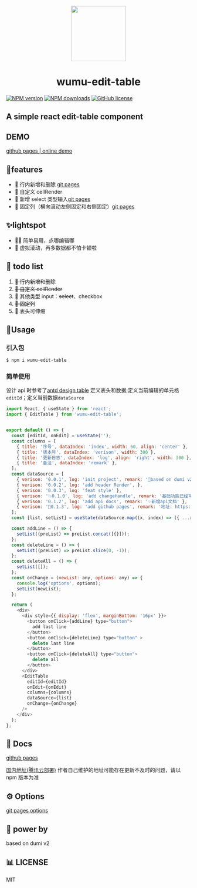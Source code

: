 <p align="center">
  <a href="https://wumusenlin.github.io/wumu-edit-table">
    <img width="150" src="https://s1.ax1x.com/2023/03/07/ppZOvxP.png">
  </a>
</p>
<h1 align="center">wumu-edit-table</h1>

[![NPM version](https://img.shields.io/npm/v/wumu-edit-table.svg?style=flat)](https://npmjs.org/package/wumu-edit-table)
[![NPM downloads](http://img.shields.io/npm/dm/wumu-edit-table.svg?style=flat)](https://npmjs.org/package/wumu-edit-table)
[![GitHub license](https://img.shields.io/badge/license-MIT-blue.svg)](https://github.com/wumusenlin/wumu-edit-table/blob/main/LICENSE)

## A simple react edit-table component

## DEMO

[github pages | online demo](https://wumusenlin.github.io/wumu-edit-table/components/edit-table)

## 🎊features

- 📑 行内新增和删除 [git pages](https://wumusenlin.github.io/wumu-edit-table/components/edit-table#%E8%A1%8C%E5%86%85%E6%96%B0%E5%A2%9E%E5%88%A0%E9%99%A4)
- 📑 自定义 cellRender
- 📑 新增 select 类型输入[git pages](https://wumusenlin.github.io/wumu-edit-table/components/edit-table#%E5%A4%9A%E7%B1%BB%E5%9E%8B%E8%BE%93%E5%85%A5)
- 📑 固定列（横向滚动左侧固定和右侧固定）[git pages](https://wumusenlin.github.io/wumu-edit-table/components/edit-table#%E5%9B%BA%E5%AE%9A%E5%88%97)

## ✨lightspot

- 🏳‍🌈 简单易用，点哪编辑哪
- 🚀 虚拟滚动，再多数据都不怕卡顿啦

## 📌 todo list

1. ~~📑 行内新增和删除~~
2. ~~📑 自定义 cellRender~~
3. 📑 其他类型 input：~~select~~、checkbox
4. ~~📑 固定列~~
5. 📑 表头可伸缩

## 🔨Usage

### 引入包

```bash
$ npm i wumu-edit-table
```

### 简单使用

设计 api 时参考了[antd design table](https://4x-ant-design.antgroup.com/components/table-cn/#API)
定义表头和数据;定义当前编辑的单元格`editId`；定义当前数据`dataSource`

```javaScript
import React, { useState } from 'react';
import { EditTable } from 'wumu-edit-table';


export default () => {
  const [editId, onEdit] = useState('');
  const columns = [
    { title: '序号', dataIndex: 'index', width: 60, align: 'center' },
    { title: '版本号', dataIndex: 'verison', width: 300 },
    { title: '更新日志', dataIndex: 'log', align: 'right', width: 300 },
    { title: '备注', dataIndex: 'remark' },
  ];
  const dataSource = [
    { verison: '0.0.1', log: 'init project', remark: '👊based on dumi v2' },
    { verison: '0.0.2', log: 'add header Render', },
    { verison: '0.0.3', log: 'feat style' },
    { verison: '💥0.1.0', log: 'add changeHandle', remark: '基础功能已经可用' },
    { verison: '0.1.2', log: 'add api docs', remark: '✨新增api文档' },
    { verison: '🎊0.1.3', log: 'add github pages', remark: '地址: https://wumusenlin.github.io/wumu-edit-table/components/edit-table' },
  ];
  const [list, setList] = useState(dataSource.map((x, index) => ({ ...x, index })));

  const addLine = () => {
    setList((preList) => preList.concat([{}]));
  };
  const deleteLine = () => {
    setList((preList) => preList.slice(0, -1));
  };
  const deleteAll = () => {
    setList([]);
  };
  const onChange = (newList: any, options: any) => {
    console.log('options', options);
    setList(newList);
  };

  return (
    <div>
      <div style={{ display: 'flex', marginBottom: '16px' }}>
        <button onClick={addLine} type="button">
          add last line
        </button>
        <button onClick={deleteLine} type="button" >
          delete last line
        </button>
        <button onClick={deleteAll} type="button">
          delete all
        </button>
      </div>
      <EditTable
        editId={editId}
        onEdit={onEdit}
        columns={columns}
        dataSource={list}
        onChange={onChange}
      />
    </div>
  );
};
```

## 📖 Docs

[github pages](https://wumusenlin.github.io/wumu-edit-table)

[国内地址(腾讯云部署)](http://wumusenlin.xyz:8002/)
作者自己维护的地址可能存在更新不及时的问题，请以 npm 版本为准

## ⚙ Options

[git pages options](https://wumusenlin.github.io/wumu-edit-table/api)

## 👊 power by

based on dumi v2

## 📊 LICENSE

MIT
